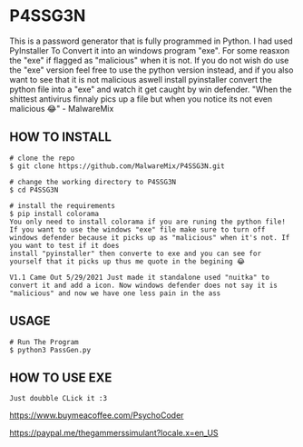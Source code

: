 # P4SSG3N
This is a password generator that is fully programmed in Python. I had used PyInstaller To Convert it into an windows program "exe". For some reasxon the "exe" if flagged as "malicious" when it is not. If you do not wish do use the "exe" version feel free to use the python version instead, and if you also want to see that it is not malicious aswell install pyinstaller convert the python file into a "exe" and watch it get caught by win defender. "When the shittest antivirus finnaly pics up a file but when you notice its not even malicious 😂" - MalwareMix


## HOW TO INSTALL

```console
# clone the repo
$ git clone https://github.com/MalwareMix/P4SSG3N.git

# change the working directory to P4SSG3N
$ cd P4SSG3N

# install the requirements
$ pip install colorama
You only need to install colorama if you are runing the python file!
If you want to use the windows "exe" file make sure to turn off windows defender because it picks up as "malicious" when it's not. If you want to test if it does
install "pyinstaller" then converte to exe and you can see for yourself that it picks up thus me quote in the begining 😂

V1.1 Came Out 5/29/2021 Just made it standalone used "nuitka" to convert it and add a icon. Now windows defender does not say it is "malicious" and now we have one less pain in the ass 
```

## USAGE

```console
# Run The Program
$ python3 PassGen.py
```

## HOW TO USE EXE

```console
Just doubble CLick it :3
```
  https://www.buymeacoffee.com/PsychoCoder

  https://paypal.me/thegammerssimulant?locale.x=en_US
